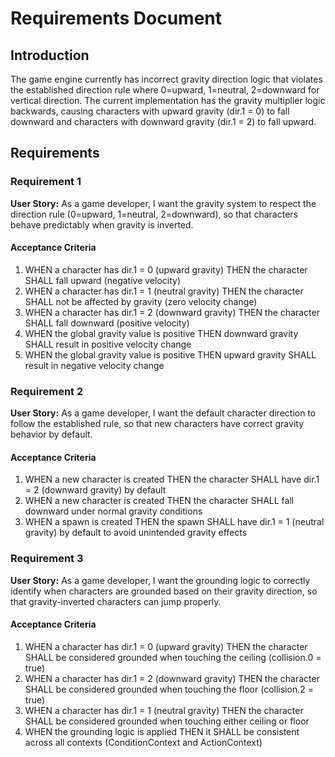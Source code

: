 # Requirements Document

## Introduction

The game engine currently has incorrect gravity direction logic that violates the established direction rule where 0=upward, 1=neutral, 2=downward for vertical direction. The current implementation has the gravity multiplier logic backwards, causing characters with upward gravity (dir.1 = 0) to fall downward and characters with downward gravity (dir.1 = 2) to fall upward.

## Requirements

### Requirement 1

**User Story:** As a game developer, I want the gravity system to respect the direction rule (0=upward, 1=neutral, 2=downward), so that characters behave predictably when gravity is inverted.

#### Acceptance Criteria

1. WHEN a character has dir.1 = 0 (upward gravity) THEN the character SHALL fall upward (negative velocity)
2. WHEN a character has dir.1 = 1 (neutral gravity) THEN the character SHALL not be affected by gravity (zero velocity change)
3. WHEN a character has dir.1 = 2 (downward gravity) THEN the character SHALL fall downward (positive velocity)
4. WHEN the global gravity value is positive THEN downward gravity SHALL result in positive velocity change
5. WHEN the global gravity value is positive THEN upward gravity SHALL result in negative velocity change

### Requirement 2

**User Story:** As a game developer, I want the default character direction to follow the established rule, so that new characters have correct gravity behavior by default.

#### Acceptance Criteria

1. WHEN a new character is created THEN the character SHALL have dir.1 = 2 (downward gravity) by default
2. WHEN a new character is created THEN the character SHALL fall downward under normal gravity conditions
3. WHEN a spawn is created THEN the spawn SHALL have dir.1 = 1 (neutral gravity) by default to avoid unintended gravity effects

### Requirement 3

**User Story:** As a game developer, I want the grounding logic to correctly identify when characters are grounded based on their gravity direction, so that gravity-inverted characters can jump properly.

#### Acceptance Criteria

1. WHEN a character has dir.1 = 0 (upward gravity) THEN the character SHALL be considered grounded when touching the ceiling (collision.0 = true)
2. WHEN a character has dir.1 = 2 (downward gravity) THEN the character SHALL be considered grounded when touching the floor (collision.2 = true)
3. WHEN a character has dir.1 = 1 (neutral gravity) THEN the character SHALL be considered grounded when touching either ceiling or floor
4. WHEN the grounding logic is applied THEN it SHALL be consistent across all contexts (ConditionContext and ActionContext)
